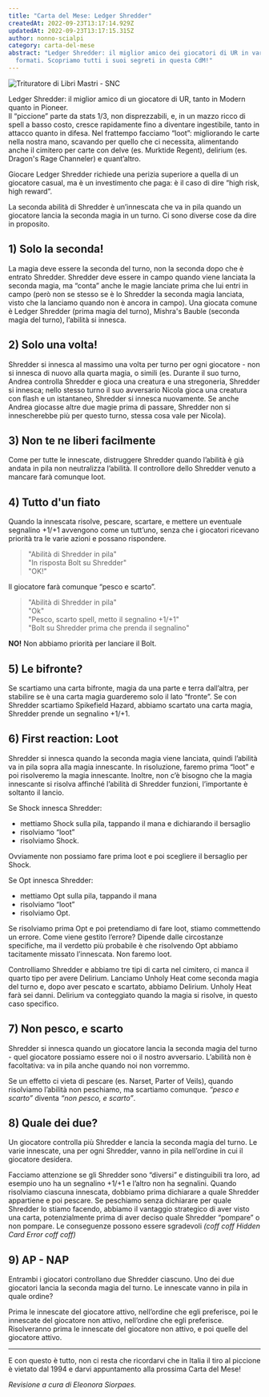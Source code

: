 ```yaml
---
title: "Carta del Mese: Ledger Shredder"
createdAt: 2022-09-23T13:17:14.929Z
updatedAt: 2022-09-23T13:17:15.315Z
author: nonno-scialpi
category: carta-del-mese
abstract: "Ledger Shredder: il miglior amico dei giocatori di UR in vari
  formati. Scopriamo tutti i suoi segreti in questa CdM!"
---
```

![Trituratore di Libri Mastri - SNC](/uploads/snc-46-ledger-shredder.png "Trituratore di Libri Mastri - SNC")

Ledger Shredder: il miglior amico di un giocatore di UR, tanto in Modern quanto in Pioneer.\
Il “piccione” parte da stats 1/3, non disprezzabili, e, in un mazzo ricco di spell a basso costo, cresce rapidamente fino a diventare ingestibile, tanto in attacco quanto in difesa. Nel frattempo facciamo “loot”: migliorando le carte nella nostra mano, scavando per quello che ci necessita, alimentando anche il cimitero per carte con delve (es. <Card>Murktide Regent</Card>), delirium (es. <Card>Dragon's Rage Channeler</Card>) e quant’altro.

Giocare <Card>Ledger Shredder</Card> richiede una perizia superiore a quella di un giocatore casual, ma è un investimento che paga: è il caso di dire “high risk, high reward”.

La seconda abilità di Shredder è un’innescata che va in pila quando un giocatore lancia la seconda magia in un turno. Ci sono diverse cose da dire in proposito.

## 1) Solo la seconda!

La magia deve essere la seconda del turno, non la seconda dopo che è entrato Shredder. Shredder deve essere in campo quando viene lanciata la seconda magia, ma “conta” anche le magie lanciate prima che lui entri in campo (però non se stesso se è lo Shredder la seconda magia lanciata, visto che la lanciamo quando non è ancora in campo).
Una giocata comune è Ledger Shredder (prima magia del turno), <Card>Mishra's Bauble</Card> (seconda magia del turno), l’abilità si innesca.

## 2) Solo una volta!

Shredder si innesca al massimo una volta per turno per ogni giocatore - non si innesca di nuovo alla quarta magia, o simili (es. Durante il suo turno, Andrea controlla Shredder e gioca una creatura e una stregoneria, Shredder si innesca; nello stesso turno il suo avversario Nicola gioca una creatura con flash e un istantaneo, Shredder si innesca nuovamente. Se anche Andrea giocasse altre due magie prima di passare, Shredder non si innescherebbe più per questo turno, stessa cosa vale per Nicola).

## 3) Non te ne liberi facilmente

Come per tutte le innescate, distruggere Shredder quando l’abilità è già andata in pila non neutralizza l’abilità. Il controllore dello Shredder venuto a mancare farà comunque loot.

## 4) Tutto d'un fiato

Quando la innescata risolve, pescare, scartare, e mettere un eventuale segnalino +1/+1 avvengono come un tutt’uno, senza che i giocatori ricevano priorità tra le varie azioni e possano rispondere.

>"Abilità di Shredder in pila"\
>"In risposta Bolt su Shredder"\
>"OK!"

Il giocatore farà comunque “pesco e scarto”.


>"Abilità di Shredder in pila"\
>"Ok"\
>"Pesco, scarto spell, metto il segnalino +1/+1"\
>"Bolt su Shredder prima che prenda il segnalino"

**NO!** Non abbiamo priorità per lanciare il Bolt.


## 5) Le bifronte?
Se scartiamo una carta bifronte, magia da una parte e terra dall’altra, per stabilire se è una carta magia guarderemo solo il lato “fronte”. Se con Shredder scartiamo <Card>Spikefield Hazard</Card>, abbiamo scartato una carta magia, Shredder prende un segnalino +1/+1.
 
## 6) First reaction: Loot

Shredder si innesca quando la seconda magia viene lanciata, quindi l’abilità va in pila sopra alla magia innescante. In risoluzione, faremo prima “loot” e poi risolveremo la magia innescante. Inoltre, non c’è bisogno che la magia innescante si risolva affinché l’abilità di Shredder funzioni, l’importante è soltanto il lancio.

Se <Card>Shock</Card> innesca Shredder:
- mettiamo Shock sulla pila, tappando il mana e dichiarando il bersaglio
- risolviamo “loot”
- risolviamo Shock.
 
Ovviamente non possiamo fare prima loot e poi scegliere il bersaglio per Shock.
 
Se <Card>Opt</Card> innesca Shredder:
- mettiamo Opt sulla pila, tappando il mana
- risolviamo “loot”
- risolviamo Opt.
 
Se risolviamo prima Opt e poi pretendiamo di fare loot, stiamo commettendo un errore. Come viene gestito l’errore? Dipende dalle circostanze specifiche, ma il verdetto più probabile è che risolvendo Opt abbiamo tacitamente missato l’innescata. Non faremo loot.
 
Controlliamo Shredder e abbiamo tre tipi di carta nel cimitero, ci manca il quarto tipo per avere Delirium. Lanciamo Unholy Heat come seconda magia del turno e, dopo aver pescato e scartato, abbiamo Delirium. Unholy Heat farà sei danni. Delirium va conteggiato quando la magia si risolve, in questo caso specifico.

## 7) Non pesco, e scarto

Shredder si innesca quando un giocatore lancia la seconda magia del turno - quel giocatore possiamo essere noi o il nostro avversario. L’abilità non è facoltativa: va in pila anche quando noi non vorremmo.

Se un effetto ci vieta di pescare (es. <Card>Narset, Parter of Veils</Card>), quando risolviamo l’abilità non peschiamo, ma scartiamo comunque. _“pesco e scarto”_ diventa _“non pesco, e scarto”_.

## 8) Quale dei due?

Un giocatore controlla più Shredder e lancia la seconda magia del turno. Le varie innescate, una per ogni Shredder, vanno in pila nell’ordine in cui il giocatore desidera.

Facciamo attenzione se gli Shredder sono “diversi” e distinguibili tra loro, ad esempio uno ha un segnalino +1/+1 e l’altro non ha segnalini. Quando risolviamo ciascuna innescata, dobbiamo prima dichiarare a quale Shredder appartiene e poi pescare. Se peschiamo senza dichiarare per quale Shredder lo stiamo facendo, abbiamo il vantaggio strategico di aver visto una carta, potenzialmente prima di aver deciso quale Shredder “pompare” o non pompare. Le conseguenze possono essere sgradevoli _(coff coff Hidden Card Error coff coff)_

## 9) AP - NAP 

Entrambi i giocatori controllano due Shredder ciascuno. Uno dei due giocatori lancia la seconda magia del turno. Le innescate vanno in pila in quale ordine?

Prima le innescate del giocatore attivo, nell’ordine che egli preferisce, poi le innescate del giocatore non attivo, nell’ordine che egli preferisce. Risolveranno prima le innescate del giocatore non attivo, e poi quelle del giocatore attivo.

---

E con questo è tutto, non ci resta che ricordarvi che in Italia il tiro al piccione è vietato dal 1994 e darvi appuntamento alla prossima Carta del Mese!


_Revisione a cura di Eleonora Siorpaes._